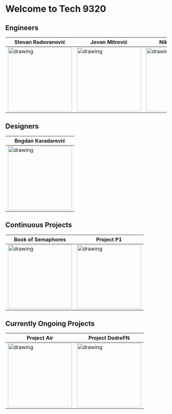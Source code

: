 # Welcome to Tech 9320

## Engineers

| Stevan Radovanović  | Jovan Mitrović  | Nikola Petrović  |
|---|---|---|
| <img src="https://avatars.githubusercontent.com/u/107929243?v=4" alt="drawing" width="200"/> | <img src="https://avatars.githubusercontent.com/u/79802504?v=4" alt="drawing" width="200"/>  | <img src="https://avatars.githubusercontent.com/u/78090394?v=4" alt="drawing" width="200"/>  |

## Designers

| Bogdan Karadarević  |
|---|
| <img src="https://avatars.githubusercontent.com/u/111356605?v=4" alt="drawing" width="200"/> |

## Continuous Projects

| Book of Semaphores | Project P1 |
|---|---|
| <img src="https://user-images.githubusercontent.com/107929243/185597547-d4a5244b-8de8-409c-a997-b39f061138b5.png#gh-dark-mode-only" alt="drawing" width="200"/> | <img src="https://user-images.githubusercontent.com/107929243/185595044-e5641f92-ee0c-4c01-a069-358cbcf2da9c.png#gh-dark-mode-only" alt="drawing" width="200"/> |

## Currently Ongoing Projects

| Project Air | Project DodreFN |
|---|---|
| <img src="https://cdn.discordapp.com/attachments/1009186907818831942/1009901686522916944/beli-256x256.png#gh-dark-mode-only" alt="drawing" width="200"/> | <img src="https://user-images.githubusercontent.com/107929243/185616323-d81c7c24-91b4-4eef-8edd-3c555b0db98c.png#gh-dark-mode-only" alt="drawing" width="200"/> |
